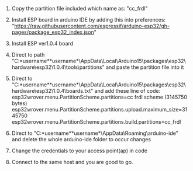 1. Copy the partition file included which name as: "cc_frdl"

2. Install ESP board in arduino IDE by adding this into preferences: "https://raw.githubusercontent.com/espressif/arduino-esp32/gh-pages/package_esp32_index.json"

3. Install ESP ver1.0.4 board

4. Direct to path "C:\*username*\*username*\AppData\Local\Arduino15\packages\esp32\hardware\esp32\1.0.4\tools\partitions" and paste the partition file into it

5. Direct to "C:\*username*\*username*\AppData\Local\Arduino15\packages\esp32\hardware\esp32\1.0.4\boards.txt" and add these line of code:
esp32wrover.menu.PartitionScheme.partitions=cc frdl scheme (3145750 bytes)
esp32wrover.menu.PartitionScheme.partitions.upload.maximum_size=3145750
esp32wrover.menu.PartitionScheme.partitions.build.partitions=cc_frdl

6. Direct to "C:\*username*\*username*\AppData\Roaming\arduino-ide" and delete the whole arduino-ide folder to occur changes

7. Change the credentials to your access point(ap) in code

8. Connect to the same host and you are good to go.
